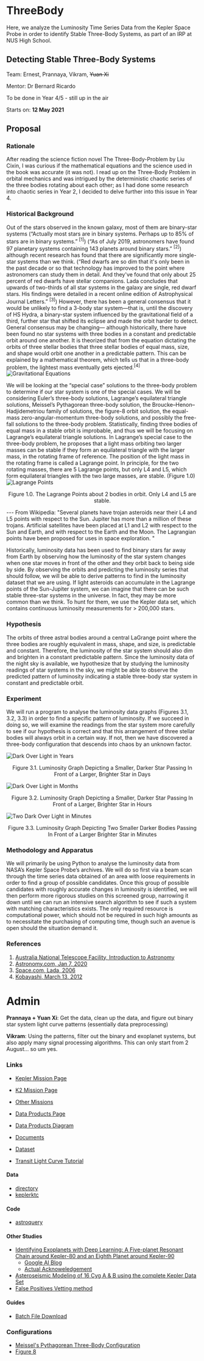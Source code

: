 # ThreeBody
Here, we analyze the Luminosity Time Series Data from the Kepler Space Probe in order to identify Stable Three-Body Systems, as part of an IRP at NUS High School.

## Detecting Stable Three-Body Systems
Team: Ernest, Prannaya, Vikram, ~~Yuan Xi~~

Mentor: Dr Bernard Ricardo

To be done in Year 4/5 - still up in the air

Starts on: **12 May 2021**

## Proposal

### Rationale
After reading the science fiction novel The Three-Body-Problem by Liu Cixin, I was curious if the mathematical equations and the science used in the book was accurate (it was not). I read up on the Three-Body Problem in orbital mechanics and was intrigued by the deterministic chaotic series of the three bodies rotating about each other; as I had done some research into chaotic series in Year 2, I decided to delve further into this issue in Year 4.

### Historical Background
Out of the stars observed in the known galaxy, most of them are binary-star systems (“Actually most stars are in binary systems. Perhaps up to 85% of stars are in binary systems.” <sup>[1]</sup>) (“As of July 2019, astronomers have found 97 planetary systems containing 143 planets around binary stars.” <sup>[2]</sup>) although recent research has found that there are significantly more single-star systems than we think. (“Red dwarfs are so dim that it's only been in the past decade or so that technology has improved to the point where astronomers can study them in detail. And they've found that only about 25 percent of red dwarfs have stellar companions. Lada concludes that upwards of two-thirds of all star systems in the galaxy are single, red dwarf stars. His findings were detailed in a recent online edition of Astrophysical Journal Letters.” <sup>[3]</sup>) However, there has been a general consensus that it would be unlikely to find a 3-body star system—that is, until the discovery of HS Hydra, a binary-star system influenced by the gravitational field of a third, further star that shifted its eclipse and made the orbit harder to detect. General consensus may be changing— although historically, there have been found no star systems with three bodies in a constant and predictable orbit around one another. It is theorized that from the equation dictating the orbits of three stellar bodies that three stellar bodies of equal mass, size, and shape would orbit one another in a predictable pattern. This can be explained by a mathematical theorem, which tells us that in a three-body problem, the lightest mass eventually gets ejected.<sup>[4]</sup>
![Gravitational Equations](images/image5.png)

We will be looking at the “special case” solutions to the three-body problem to determine if our star system is one of the special cases. We will be considering Euler’s three-body solutions, Lagrange’s equilateral triangle solutions, Meissel’s Pythagorean three-body solution, the Broucke–Henon–Hadjidemetriou family of solutions, the figure-8 orbit solution, the equal-mass zero-angular-momentum three-body solutions, and possibly the free-fall solutions to the three-body problem. Statistically, finding three bodies of equal mass in a stable orbit is improbable, and thus we will be focusing on Lagrange’s equilateral triangle solutions. In Lagrange’s special case to the three-body problem, he proposes that a light mass orbiting two larger masses can be stable if they form an equilateral triangle with the larger mass, in the rotating frame of reference. The position of the light mass in the rotating frame is called a Lagrange point. In principle, for the two rotating masses, there are 5 Lagrange points, but only L4 and L5, which form equilateral triangles with the two large masses, are stable. (Figure 1.0)
![Lagrange Points](images/image4.png)

<p align="center">
Figure 1.0. The Lagrange Points about 2 bodies in orbit. Only L4 and L5 are stable.
</p>
---
From Wikipedia: "Several planets have trojan asteroids near their L4 and L5 points with respect to the Sun. Jupiter has more than a million of these trojans. Artificial satellites have been placed at L1 and L2 with respect to the Sun and Earth, and with respect to the Earth and the Moon. The Lagrangian points have been proposed for uses in space exploration. "

Historically, luminosity data has been used to find binary stars far away from Earth by observing how the luminosity of the star system changes when one star moves in front of the other and they orbit back to being side by side. By observing the orbits and predicting the luminosity series that should follow, we will be able to derive patterns to find in the luminosity dataset that we are using. If light asteroids can accumulate in the Lagrange points of the Sun-Jupiter system, we can imagine that there can be such stable three-star systems in the universe. In fact, they may be more common than we think. To hunt for them, we use the Kepler data set, which contains continuous luminosity measurements for > 200,000 stars. 

### Hypothesis
The orbits of three astral bodies around a central LaGrange point where the three bodies are roughly equivalent in mass, shape, and size, is predictable and constant. Therefore, the luminosity of the star system should also dim and brighten in a constant predictable pattern. Since the luminosity data of the night sky is available, we hypothesize that by studying the luminosity readings of star systems in the sky, we might be able to observe the predicted pattern of luminosity indicating a stable three-body star system in constant and predictable orbit. 

### Experiment
We will run a program to analyse the luminosity data graphs (Figures 3.1, 3.2, 3.3) in order to find a specific pattern of luminosity. If we succeed in doing so, we will examine the readings from the star system more carefully to see if our hypothesis is correct and that this arrangement of three stellar bodies will always orbit in a certain way. If not, then we have discovered a three-body configuration that descends into chaos by an unknown factor.

![Dark Over Light in Years](images/image1.png)
<p align="center">
Figure 3.1. Luminosity Graph Depicting a Smaller, Darker Star Passing In Front of a Larger, Brighter Star in Days
</p>

![Dark Over Light in Months](images/image2.png)
<p align="center">
Figure 3.2. Luminosity Graph Depicting a Smaller, Darker Star Passing In Front of a Larger, Brighter Star in Hours
</p>

![Two Dark Over Light in Minutes](images/image3.png)
<p align="center">
Figure 3.3. Luminosity Graph Depicting Two Smaller Darker Bodies Passing In Front of a Larger Brighter Star in Minutes
</p>

### Methodology and Apparatus
We will primarily be using Python to analyse the luminosity data from NASA’s Kepler Space Probe’s archives. We will do so first via a beam scan through the time series data obtained of an area with loose requirements in order to find a group of possible candidates. Once this group of possible candidates with roughly accurate changes in luminosity is identified, we will then perform more rigorous studies on this screened group, narrowing it down until we can run an intensive search algorithm to see if such a system with matching characteristics exists. The only required resource is computational power, which should not be required in such high amounts as to necessitate the purchasing of computing time, though such an avenue is open should the situation demand it. 

### References

1. [Australia National Telescope Facility, Introduction to Astronomy](https://www.atnf.csiro.au/outreach/education/senior/astrophysics/binary_intro.html#:~:text=Actually%20most%20stars%20are%20in,distances%20of%20binaries%20vary%20enormously)
2. [Astronomy.com, Jan 7, 2020](https://astronomy.com/magazine/ask-astro/2020/01/can-solar-systems-exist-in-a-binary-star-system#:~:text=A%3A%20Yes%2C%20planetary%20systems%20can,143%20planets%20around%20binary%20stars)
3. [Space.com, Lada, 2006](https://www.space.com/1995-astronomers-wrong-stars-single.html)
4. [Kobayashi, March 13, 2012](https://iopscience.iop.org/article/10.1088/0004-637X/748/2/105)

# Admin

**Prannaya + Yuan Xi**: Get the data, clean up the data, and figure out binary star system light curve patterns
(essentially data preprocessing)

**Vikram**: Using the patterns, filter out the binary and exoplanet systems, but also apply many signal processing algorithms. This can only start from 2 August... so um yes.

### Links
- [Kepler Mission Page](https://archive.stsci.edu/missions-and-data/kepler)
- [K2 Mission Page](https://archive.stsci.edu/missions-and-data/k2)
- [Other Missions](https://archive.stsci.edu/missions-and-data)
- [Data Products Page](https://exoplanetarchive.ipac.caltech.edu/docs/Kepler_Data_Products_Overview.html)
- [Data Products Diagram](https://exoplanetarchive.ipac.caltech.edu/images/Kepler_Data_Products_Diagram.pdf)
- [Documents](https://archive.stsci.edu/missions-and-data/kepler/documents)
- [Dataset](https://exoplanetarchive.ipac.caltech.edu/docs/data.html)

- [Transit Light Curve Tutorial](https://lweb.cfa.harvard.edu/~avanderb/tutorial/tutorial.html)

#### Data
- [directory](https://archive.stsci.edu/missions/kepler/)
- [keplerktc](https://archive.stsci.edu/missions/kepler/catalogs/kepler_ktc_kic_science_v.csv.gz)

#### Code
- [astroquery](https://astroquery.readthedocs.io/en/latest/mast/mast.html)

#### Other Studies
- [Identifying Exoplanets with Deep Learning: A Five-planet Resonant Chain around Kepler-80 and an Eighth Planet around Kepler-90](https://iopscience.iop.org/article/10.3847/1538-3881/aa9e09/pdf)
    - [Google AI Blog](https://ai.googleblog.com/2018/03/open-sourcing-hunt-for-exoplanets.html)
    - [Actual Acknoweledgement](https://blog.google/technology/ai/hunting-planets-machine-learning/)
- [Asteroseismic Modeling of 16 Cyg A & B using the complete Kepler Data Set](https://arxiv.org/pdf/1508.00946.pdf)
- [False Positives Vetting method](https://iopscience.iop.org/article/10.3847/1538-3881/aae582/pdf)

#### Guides
- [Batch File Download](https://irsa.ipac.caltech.edu/docs/batch_download_help.html)

### Configurations
- [Meissel's Pythagorean Three-Body Configuration](http://www.ucolick.org/~laugh/oxide/projects/burrau.html#:~:text=In%201893%2C%20the%20mathematician%20Meissel,the%20Newtonian%20law%20of%20gravitation.)
- [Figure 8](https://sites.math.washington.edu/~morrow/336_12/papers/adrian.pdf)

